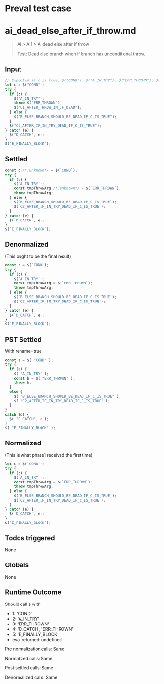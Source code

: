 # Preval test case

# ai_dead_else_after_if_throw.md

> Ai > Ai1 > Ai dead else after if throw
>
> Test: Dead else branch when if branch has unconditional throw.

## Input

`````js filename=intro
// Expected if c is true: $("COND"); $("A_IN_TRY"); $("ERR_THROWN"); $("D_CATCH", val_of_ERR_THROWN); $("E_FINALLY_BLOCK");
let c = $("COND");
try {
  if (c) {
    $("A_IN_TRY");
    throw $("ERR_THROWN");
    $("C1_AFTER_THROW_IN_IF_DEAD");
  } else {
    $("B_ELSE_BRANCH_SHOULD_BE_DEAD_IF_C_IS_TRUE");
  }
  $("C2_AFTER_IF_IN_TRY_DEAD_IF_C_IS_TRUE");
} catch (e) {
  $("D_CATCH", e);
}
$("E_FINALLY_BLOCK");
`````


## Settled


`````js filename=intro
const c /*:unknown*/ = $(`COND`);
try {
  if (c) {
    $(`A_IN_TRY`);
    const tmpThrowArg /*:unknown*/ = $(`ERR_THROWN`);
    throw tmpThrowArg;
  } else {
    $(`B_ELSE_BRANCH_SHOULD_BE_DEAD_IF_C_IS_TRUE`);
    $(`C2_AFTER_IF_IN_TRY_DEAD_IF_C_IS_TRUE`);
  }
} catch (e) {
  $(`D_CATCH`, e);
}
$(`E_FINALLY_BLOCK`);
`````


## Denormalized
(This ought to be the final result)

`````js filename=intro
const c = $(`COND`);
try {
  if (c) {
    $(`A_IN_TRY`);
    const tmpThrowArg = $(`ERR_THROWN`);
    throw tmpThrowArg;
  } else {
    $(`B_ELSE_BRANCH_SHOULD_BE_DEAD_IF_C_IS_TRUE`);
    $(`C2_AFTER_IF_IN_TRY_DEAD_IF_C_IS_TRUE`);
  }
} catch (e) {
  $(`D_CATCH`, e);
}
$(`E_FINALLY_BLOCK`);
`````


## PST Settled
With rename=true

`````js filename=intro
const a = $( "COND" );
try {
  if (a) {
    $( "A_IN_TRY" );
    const b = $( "ERR_THROWN" );
    throw b;
  }
  else {
    $( "B_ELSE_BRANCH_SHOULD_BE_DEAD_IF_C_IS_TRUE" );
    $( "C2_AFTER_IF_IN_TRY_DEAD_IF_C_IS_TRUE" );
  }
}
catch (c) {
  $( "D_CATCH", c );
}
$( "E_FINALLY_BLOCK" );
`````


## Normalized
(This is what phase1 received the first time)

`````js filename=intro
let c = $(`COND`);
try {
  if (c) {
    $(`A_IN_TRY`);
    const tmpThrowArg = $(`ERR_THROWN`);
    throw tmpThrowArg;
  } else {
    $(`B_ELSE_BRANCH_SHOULD_BE_DEAD_IF_C_IS_TRUE`);
    $(`C2_AFTER_IF_IN_TRY_DEAD_IF_C_IS_TRUE`);
  }
} catch (e) {
  $(`D_CATCH`, e);
}
$(`E_FINALLY_BLOCK`);
`````


## Todos triggered


None


## Globals


None


## Runtime Outcome


Should call `$` with:
 - 1: 'COND'
 - 2: 'A_IN_TRY'
 - 3: 'ERR_THROWN'
 - 4: 'D_CATCH', 'ERR_THROWN'
 - 5: 'E_FINALLY_BLOCK'
 - eval returned: undefined

Pre normalization calls: Same

Normalized calls: Same

Post settled calls: Same

Denormalized calls: Same
